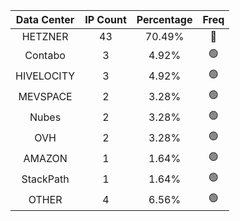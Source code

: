 | Data Center | IP Count | Percentage | Freq |
|:------------:|:--------:|:-----------:|:-----:|
| HETZNER | 43 | 70.49% | 🔴 |
| Contabo | 3 | 4.92% | 🟢 |
| HIVELOCITY | 3 | 4.92% | 🟢 |
| MEVSPACE | 2 | 3.28% | 🟢 |
| Nubes | 2 | 3.28% | 🟢 |
| OVH | 2 | 3.28% | 🟢 |
| AMAZON | 1 | 1.64% | 🟢 |
| StackPath | 1 | 1.64% | 🟢 |
| OTHER | 4 | 6.56% | 🟢 |